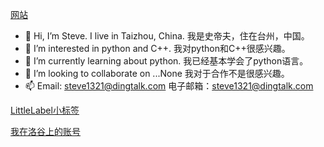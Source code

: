 [网站](https://stevetaizhou.github.io)

- 👋 Hi, I’m Steve. I live in Taizhou, China. 我是史帝夫，住在台州，中国。
- 👀 I’m interested in python and C++. 我对python和C++很感兴趣。
- 🌱 I’m currently learning about python. 我已经基本学会了python语言。
- 💞️ I’m looking to collaborate on ...None 我对于合作不是很感兴趣。
- 📫 Email: steve1321@dingtalk.com 电子邮箱：steve1321@dingtalk.com

<!---
SteveTaizhou/SteveTaizhou is a ✨ special ✨ repository because its `README.md` (this file) appears on your GitHub profile.
You can click the Preview link to take a look at your changes.
--->

[LittleLabel小标签](https://shields.io/)

[我在洛谷上的账号](https://www.luogu.com.cn/user/479296)
